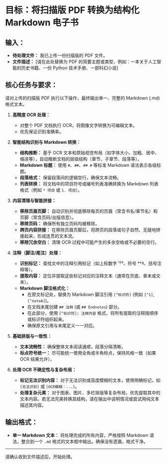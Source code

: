 # 目标：将扫描版 PDF 转换为结构化 Markdown 电子书

## 输入：
*   **待处理文件：** 我已上传一份扫描版的 PDF 文件。
*   **文件描述：** [请在此处替换为 PDF 的简要主题或类型，例如：一本关于人工智能的历史书籍、一份 Python 技术手册、一部科幻小说]

## 核心任务与要求：
请对上传的扫描版 PDF 执行以下操作，最终输出单一、完整的 Markdown (.md) 格式文本。

1.  **高精度 OCR 处理：**
    *   对整个 PDF 文档执行 OCR，将图像文字转换为可编辑文本。
    *   优先保证识别准确率。

2.  **智能结构识别与 Markdown 转换：**
    *   **结构推断：** 基于 OCR 文本和原始视觉布局（如字体大小、加粗、居中、缩进等），自动推断文档的层级结构（章节、子章节、段落等）。
    *   **Markdown 标题：** 使用 `#`、`##`、`## #` 等标准 Markdown 语法表示各级标题。
    *   **段落格式：** 保留段落间的逻辑空行，确保文本流畅。
    *   **列表转换：** 将文档中的项目符号或编号列表准确转换为 Markdown 列表格式（例如 `* 项目` 或 `1. 项目`）。

3.  **内容清理与智能拼接：**
    *   **移除页眉页脚：** 自动识别并彻底移除每页的页眉（常含书名/章节名）和页脚（常含页码/出版信息）。
    *   **移除页码：** 确保所有独立页码均被移除。
    *   **跨页内容拼接：** 在移除页眉页脚后，将跨页的段落或句子自然、无缝地拼接起来，形成连贯的文本流。
    *   **移除冗余空白：** 清理 OCR 过程中可能产生的多余空格或不必要的空行。

4.  **注释（脚注/尾注）处理：**
    *   **识别标记：** 查找文中的注释引用标记（如上标数字 ¹²³、符号 *†‡、括号注释等）。
    *   **提取内容：** 定位并提取这些标记对应的注释文本（通常在页底、章末或文末）。
    *   **Markdown 脚注格式化：**
        *   在原文标记处，替换为 Markdown 脚注引用 `[^标识符]` (例如 `[^1]`, `[^noteA]`)。
        *   在文档末尾创建 `## 注释` (或 `## Endnotes`) 部分。
        *   在此部分，使用 `[^标识符]: 注释内容` 格式，将所有提取的注释按顺序或标识符组织起来。
        *   确保原文引用与末尾定义一一对应。

5.  **基础排版与一致性：**
    *   **文本流畅性：** 确保整体文本阅读通顺，段落分隔清晰。
    *   **标点符号统一：** 尽可能统一使用全角或半角标点，保持风格一致（如果 OCR 结果允许）。

6.  **处理 OCR 不确定性与复杂布局：**
    *   **标记无法识别内容：** 对于无法识别或高度模糊的文本，使用明确标记，如 `[无法识别]` 或 `[OCR模糊：...]`。
    *   **处理复杂元素：** 对于图表、图片、多栏排版等复杂布局，优先提取其中的文本内容。若无法完美转换其结构，请在输出中说明情况或尝试用纯文本描述其内容。

## 输出格式：
*   **单一 Markdown 文本：** 将处理完成的所有内容，严格按照 Markdown 语法，整合到一个 `.md` 格式的文本框中输出。确保没有遗漏，格式干净。

---

请确认收到文件描述后，开始处理。
